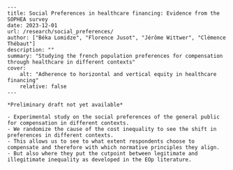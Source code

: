     ---
    title: Social Preferences in healthcare financing: Evidence from the SOPHEA survey
    date: 2023-12-01
    url: /research/social_preferences/
    author: ["Béka Lomidze", "Florence Jusot", "Jérôme Wittwer", "Clémence Thébaut"]
    description: "" 
    summary: "Studying the french population preferences for compensation through healthcare in different contexts"
    cover:
        alt: "Adherence to horizontal and vertical equity in healthcare financing"
        relative: false
    ---
    
    *Preliminary draft not yet available*
    
    - Experimental study on the social preferences of the general public for compensation in different contexts.
    - We randomize the cause of the cost inequality to see the shift in preferences in different contexts.
    - This allows us to see to what extent respondents choose to compensate and therefore with which normative principles they align.
    - But also where they put the cutpoint between legitimate and illegitimate inequality as developed in the EOp literature.
